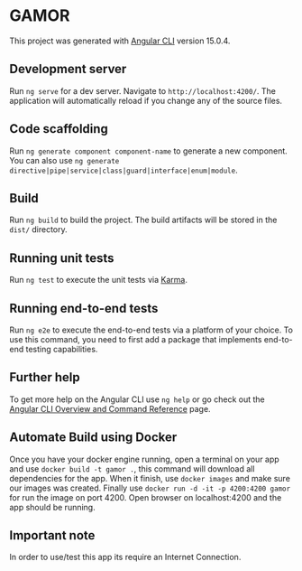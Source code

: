 # GAMOR

This project was generated with [Angular CLI](https://github.com/angular/angular-cli) version 15.0.4.

## Development server

Run `ng serve` for a dev server. Navigate to `http://localhost:4200/`. The application will automatically reload if you change any of the source files.

## Code scaffolding

Run `ng generate component component-name` to generate a new component. You can also use `ng generate directive|pipe|service|class|guard|interface|enum|module`.

## Build

Run `ng build` to build the project. The build artifacts will be stored in the `dist/` directory.

## Running unit tests

Run `ng test` to execute the unit tests via [Karma](https://karma-runner.github.io).

## Running end-to-end tests

Run `ng e2e` to execute the end-to-end tests via a platform of your choice. To use this command, you need to first add a package that implements end-to-end testing capabilities.

## Further help

To get more help on the Angular CLI use `ng help` or go check out the [Angular CLI Overview and Command Reference](https://angular.io/cli) page.

## Automate Build using Docker
Once you have your docker engine running, open a terminal on your app and use `docker build -t gamor .`, this command will download all dependencies for the app. When it finish, use `docker images` and make sure our images was created. Finally use `docker run -d -it -p 4200:4200 gamor` for run the image on port 4200. 
Open browser on localhost:4200 and the app should be running.

## Important note
In order to use/test this app its require an Internet Connection.
